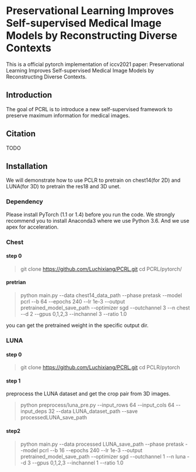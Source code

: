 # Preservational Learning Improves Self-supervised Medical Image Models by Reconstructing Diverse Contexts
This is a official pytorch implementation of iccv2021 paper: Preservational Learning Improves Self-supervised Medical Image Models by Reconstructing Diverse Contexts.
## Introduction
The goal of PCRL is to introduce a new self-supervised framework to preserve maximum information for medical images.  
## Citation
TODO 
## Installation
We will demonstrate how to use PCLR to pretrain on chest14(for 2D) and LUNA(for 3D) to pretrain the res18 and 3D unet.

### Dependency
Please install PyTorch (1.1 or 1.4) before you run the code. We strongly recommend you to install Anaconda3 where we use Python 3.6. And we use apex for acceleration.	

### Chest
#### step 0
> git clone https://github.com/Luchixiang/PCRL.git
>cd PCRL/pytorch/

#### pretrian

> python main.py --data chest14_data_path --phase pretask --model pcrl --b 64 --epochs 240 --lr 1e-3 --output  pretrained_model_save_path --optimizer sgd --outchannel 3 --n chest --d 2 --gpus 0,1,2,3 --inchannel 3 --ratio 1.0 

you can get the pretrained weight in the specific output dir.

### LUNA

#### step 0

> git clone https://github.com/Luchixiang/PCRL.git
> cd PCLR/pytorch

#### step 1

preprocess the LUNA dataset and get the crop pair from 3D images.

> python preprocess/luna_pre.py --input_rows 64 --input_cols 64 --input_deps 32 --data LUNA_dataset_path --save processedLUNA_save_path

#### step2

> python main.py --data processed LUNA_save_path --phase pretask --model pcrl --b 16 --epochs 240 --lr 1e-3 --output pretrained_model_save_path --optimizer sgd --outchannel 1 --n luna --d 3 --gpus 0,1,2,3 --inchannel 1 --ratio 1.0

